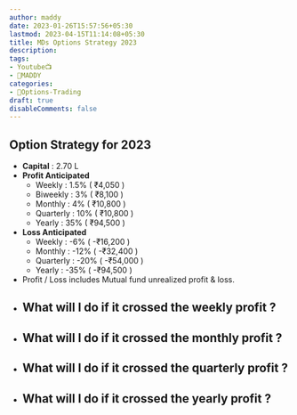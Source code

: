 ```yaml
---
author: maddy
date: 2023-01-26T15:57:56+05:30
lastmod: 2023-04-15T11:14:08+05:30
title: MDs Options Strategy 2023
description: 
tags:
- Youtube📺
- 🧔MADDY 
categories: 
- 🤹Options-Trading
draft: true
disableComments: false
---
```

## Option Strategy for 2023
- **Capital** : 2.70 L
- **Profit Anticipated**
	- Weekly : 1.5% ( ₹4,050 )
	- Biweekly : 3% ( ₹8,100 )
	- Monthly : 4% ( ₹10,800 )
	- Quarterly : 10% ( ₹10,800 )
	- Yearly : 35% ( ₹94,500 )
- **Loss Anticipated**
	- Weekly : -6% ( -₹16,200 )
	- Monthly : -12% ( -₹32,400 )
	- Quarterly : -20% ( -₹54,000 )
	- Yearly : -35%  ( -₹94,500 )
- Profit / Loss includes Mutual fund unrealized profit & loss.
- What will I do if it crossed the weekly profit ?
	- 
- What will I do if it crossed the monthly profit ?
	- 
- What will I do if it crossed the quarterly profit ?
	- 
- What will I do if it crossed the yearly profit ?
	-